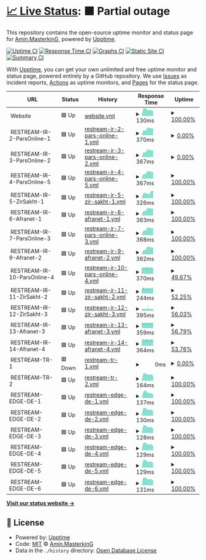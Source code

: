 # [📈 Live Status](https://stats.masterstream.ir): <!--live status--> **🟧 Partial outage**

This repository contains the open-source uptime monitor and status page for [Amin.MasterkinG](https://masterking32.com), powered by [Upptime](https://github.com/upptime/upptime).

[![Uptime CI](https://github.com/masterking32/masterstream_uptime/workflows/Uptime%20CI/badge.svg)](https://github.com/masterking32/masterstream_uptime/actions?query=workflow%3A%22Uptime+CI%22)
[![Response Time CI](https://github.com/masterking32/masterstream_uptime/workflows/Response%20Time%20CI/badge.svg)](https://github.com/masterking32/masterstream_uptime/actions?query=workflow%3A%22Response+Time+CI%22)
[![Graphs CI](https://github.com/masterking32/masterstream_uptime/workflows/Graphs%20CI/badge.svg)](https://github.com/masterking32/masterstream_uptime/actions?query=workflow%3A%22Graphs+CI%22)
[![Static Site CI](https://github.com/masterking32/masterstream_uptime/workflows/Static%20Site%20CI/badge.svg)](https://github.com/masterking32/masterstream_uptime/actions?query=workflow%3A%22Static+Site+CI%22)
[![Summary CI](https://github.com/masterking32/masterstream_uptime/workflows/Summary%20CI/badge.svg)](https://github.com/masterking32/masterstream_uptime/actions?query=workflow%3A%22Summary+CI%22)

With [Upptime](https://upptime.js.org), you can get your own unlimited and free uptime monitor and status page, powered entirely by a GitHub repository. We use [Issues](https://github.com/masterking32/masterstream_uptime/issues) as incident reports, [Actions](https://github.com/masterking32/masterstream_uptime/actions) as uptime monitors, and [Pages](https://stats.masterstream.ir) for the status page.

<!--start: status pages-->
<!-- This summary is generated by Upptime (https://github.com/upptime/upptime) -->
<!-- Do not edit this manually, your changes will be overwritten -->
<!-- prettier-ignore -->
| URL | Status | History | Response Time | Uptime |
| --- | ------ | ------- | ------------- | ------ |
| <img alt="" src="https://favicons.githubusercontent.com/null" height="13"> Website | 🟩 Up | [website.yml](https://github.com/masterking32/masterstream_uptime/commits/HEAD/history/website.yml) | <details><summary><img alt="Response time graph" src="./graphs/website/response-time-week.png" height="20"> 130ms</summary><br><a href="https://stats.masterstream.ir/history/website"><img alt="Response time 138" src="https://img.shields.io/endpoint?url=https%3A%2F%2Fraw.githubusercontent.com%2Fmasterking32%2Fmasterstream_uptime%2FHEAD%2Fapi%2Fwebsite%2Fresponse-time.json"></a><br><a href="https://stats.masterstream.ir/history/website"><img alt="24-hour response time 96" src="https://img.shields.io/endpoint?url=https%3A%2F%2Fraw.githubusercontent.com%2Fmasterking32%2Fmasterstream_uptime%2FHEAD%2Fapi%2Fwebsite%2Fresponse-time-day.json"></a><br><a href="https://stats.masterstream.ir/history/website"><img alt="7-day response time 130" src="https://img.shields.io/endpoint?url=https%3A%2F%2Fraw.githubusercontent.com%2Fmasterking32%2Fmasterstream_uptime%2FHEAD%2Fapi%2Fwebsite%2Fresponse-time-week.json"></a><br><a href="https://stats.masterstream.ir/history/website"><img alt="30-day response time 124" src="https://img.shields.io/endpoint?url=https%3A%2F%2Fraw.githubusercontent.com%2Fmasterking32%2Fmasterstream_uptime%2FHEAD%2Fapi%2Fwebsite%2Fresponse-time-month.json"></a><br><a href="https://stats.masterstream.ir/history/website"><img alt="1-year response time 138" src="https://img.shields.io/endpoint?url=https%3A%2F%2Fraw.githubusercontent.com%2Fmasterking32%2Fmasterstream_uptime%2FHEAD%2Fapi%2Fwebsite%2Fresponse-time-year.json"></a></details> | <details><summary><a href="https://stats.masterstream.ir/history/website">100.00%</a></summary><a href="https://stats.masterstream.ir/history/website"><img alt="All-time uptime 100.00%" src="https://img.shields.io/endpoint?url=https%3A%2F%2Fraw.githubusercontent.com%2Fmasterking32%2Fmasterstream_uptime%2FHEAD%2Fapi%2Fwebsite%2Fuptime.json"></a><br><a href="https://stats.masterstream.ir/history/website"><img alt="24-hour uptime 100.00%" src="https://img.shields.io/endpoint?url=https%3A%2F%2Fraw.githubusercontent.com%2Fmasterking32%2Fmasterstream_uptime%2FHEAD%2Fapi%2Fwebsite%2Fuptime-day.json"></a><br><a href="https://stats.masterstream.ir/history/website"><img alt="7-day uptime 100.00%" src="https://img.shields.io/endpoint?url=https%3A%2F%2Fraw.githubusercontent.com%2Fmasterking32%2Fmasterstream_uptime%2FHEAD%2Fapi%2Fwebsite%2Fuptime-week.json"></a><br><a href="https://stats.masterstream.ir/history/website"><img alt="30-day uptime 100.00%" src="https://img.shields.io/endpoint?url=https%3A%2F%2Fraw.githubusercontent.com%2Fmasterking32%2Fmasterstream_uptime%2FHEAD%2Fapi%2Fwebsite%2Fuptime-month.json"></a><br><a href="https://stats.masterstream.ir/history/website"><img alt="1-year uptime 100.00%" src="https://img.shields.io/endpoint?url=https%3A%2F%2Fraw.githubusercontent.com%2Fmasterking32%2Fmasterstream_uptime%2FHEAD%2Fapi%2Fwebsite%2Fuptime-year.json"></a></details>
| <img alt="" src="https://favicons.githubusercontent.com/null" height="13"> RESTREAM-IR-2-ParsOnline-1 | 🟩 Up | [restream-ir-2-pars-online-1.yml](https://github.com/masterking32/masterstream_uptime/commits/HEAD/history/restream-ir-2-pars-online-1.yml) | <details><summary><img alt="Response time graph" src="./graphs/restream-ir-2-pars-online-1/response-time-week.png" height="20"> 370ms</summary><br><a href="https://stats.masterstream.ir/history/restream-ir-2-pars-online-1"><img alt="Response time 303" src="https://img.shields.io/endpoint?url=https%3A%2F%2Fraw.githubusercontent.com%2Fmasterking32%2Fmasterstream_uptime%2FHEAD%2Fapi%2Frestream-ir-2-pars-online-1%2Fresponse-time.json"></a><br><a href="https://stats.masterstream.ir/history/restream-ir-2-pars-online-1"><img alt="24-hour response time 405" src="https://img.shields.io/endpoint?url=https%3A%2F%2Fraw.githubusercontent.com%2Fmasterking32%2Fmasterstream_uptime%2FHEAD%2Fapi%2Frestream-ir-2-pars-online-1%2Fresponse-time-day.json"></a><br><a href="https://stats.masterstream.ir/history/restream-ir-2-pars-online-1"><img alt="7-day response time 370" src="https://img.shields.io/endpoint?url=https%3A%2F%2Fraw.githubusercontent.com%2Fmasterking32%2Fmasterstream_uptime%2FHEAD%2Fapi%2Frestream-ir-2-pars-online-1%2Fresponse-time-week.json"></a><br><a href="https://stats.masterstream.ir/history/restream-ir-2-pars-online-1"><img alt="30-day response time 349" src="https://img.shields.io/endpoint?url=https%3A%2F%2Fraw.githubusercontent.com%2Fmasterking32%2Fmasterstream_uptime%2FHEAD%2Fapi%2Frestream-ir-2-pars-online-1%2Fresponse-time-month.json"></a><br><a href="https://stats.masterstream.ir/history/restream-ir-2-pars-online-1"><img alt="1-year response time 303" src="https://img.shields.io/endpoint?url=https%3A%2F%2Fraw.githubusercontent.com%2Fmasterking32%2Fmasterstream_uptime%2FHEAD%2Fapi%2Frestream-ir-2-pars-online-1%2Fresponse-time-year.json"></a></details> | <details><summary><a href="https://stats.masterstream.ir/history/restream-ir-2-pars-online-1">0.00%</a></summary><a href="https://stats.masterstream.ir/history/restream-ir-2-pars-online-1"><img alt="All-time uptime 97.58%" src="https://img.shields.io/endpoint?url=https%3A%2F%2Fraw.githubusercontent.com%2Fmasterking32%2Fmasterstream_uptime%2FHEAD%2Fapi%2Frestream-ir-2-pars-online-1%2Fuptime.json"></a><br><a href="https://stats.masterstream.ir/history/restream-ir-2-pars-online-1"><img alt="24-hour uptime 0.00%" src="https://img.shields.io/endpoint?url=https%3A%2F%2Fraw.githubusercontent.com%2Fmasterking32%2Fmasterstream_uptime%2FHEAD%2Fapi%2Frestream-ir-2-pars-online-1%2Fuptime-day.json"></a><br><a href="https://stats.masterstream.ir/history/restream-ir-2-pars-online-1"><img alt="7-day uptime 0.00%" src="https://img.shields.io/endpoint?url=https%3A%2F%2Fraw.githubusercontent.com%2Fmasterking32%2Fmasterstream_uptime%2FHEAD%2Fapi%2Frestream-ir-2-pars-online-1%2Fuptime-week.json"></a><br><a href="https://stats.masterstream.ir/history/restream-ir-2-pars-online-1"><img alt="30-day uptime 71.35%" src="https://img.shields.io/endpoint?url=https%3A%2F%2Fraw.githubusercontent.com%2Fmasterking32%2Fmasterstream_uptime%2FHEAD%2Fapi%2Frestream-ir-2-pars-online-1%2Fuptime-month.json"></a><br><a href="https://stats.masterstream.ir/history/restream-ir-2-pars-online-1"><img alt="1-year uptime 97.58%" src="https://img.shields.io/endpoint?url=https%3A%2F%2Fraw.githubusercontent.com%2Fmasterking32%2Fmasterstream_uptime%2FHEAD%2Fapi%2Frestream-ir-2-pars-online-1%2Fuptime-year.json"></a></details>
| <img alt="" src="https://favicons.githubusercontent.com/null" height="13"> RESTREAM-IR-3-ParsOnline-2 | 🟩 Up | [restream-ir-3-pars-online-2.yml](https://github.com/masterking32/masterstream_uptime/commits/HEAD/history/restream-ir-3-pars-online-2.yml) | <details><summary><img alt="Response time graph" src="./graphs/restream-ir-3-pars-online-2/response-time-week.png" height="20"> 367ms</summary><br><a href="https://stats.masterstream.ir/history/restream-ir-3-pars-online-2"><img alt="Response time 257" src="https://img.shields.io/endpoint?url=https%3A%2F%2Fraw.githubusercontent.com%2Fmasterking32%2Fmasterstream_uptime%2FHEAD%2Fapi%2Frestream-ir-3-pars-online-2%2Fresponse-time.json"></a><br><a href="https://stats.masterstream.ir/history/restream-ir-3-pars-online-2"><img alt="24-hour response time 401" src="https://img.shields.io/endpoint?url=https%3A%2F%2Fraw.githubusercontent.com%2Fmasterking32%2Fmasterstream_uptime%2FHEAD%2Fapi%2Frestream-ir-3-pars-online-2%2Fresponse-time-day.json"></a><br><a href="https://stats.masterstream.ir/history/restream-ir-3-pars-online-2"><img alt="7-day response time 367" src="https://img.shields.io/endpoint?url=https%3A%2F%2Fraw.githubusercontent.com%2Fmasterking32%2Fmasterstream_uptime%2FHEAD%2Fapi%2Frestream-ir-3-pars-online-2%2Fresponse-time-week.json"></a><br><a href="https://stats.masterstream.ir/history/restream-ir-3-pars-online-2"><img alt="30-day response time 341" src="https://img.shields.io/endpoint?url=https%3A%2F%2Fraw.githubusercontent.com%2Fmasterking32%2Fmasterstream_uptime%2FHEAD%2Fapi%2Frestream-ir-3-pars-online-2%2Fresponse-time-month.json"></a><br><a href="https://stats.masterstream.ir/history/restream-ir-3-pars-online-2"><img alt="1-year response time 257" src="https://img.shields.io/endpoint?url=https%3A%2F%2Fraw.githubusercontent.com%2Fmasterking32%2Fmasterstream_uptime%2FHEAD%2Fapi%2Frestream-ir-3-pars-online-2%2Fresponse-time-year.json"></a></details> | <details><summary><a href="https://stats.masterstream.ir/history/restream-ir-3-pars-online-2">0.00%</a></summary><a href="https://stats.masterstream.ir/history/restream-ir-3-pars-online-2"><img alt="All-time uptime 97.56%" src="https://img.shields.io/endpoint?url=https%3A%2F%2Fraw.githubusercontent.com%2Fmasterking32%2Fmasterstream_uptime%2FHEAD%2Fapi%2Frestream-ir-3-pars-online-2%2Fuptime.json"></a><br><a href="https://stats.masterstream.ir/history/restream-ir-3-pars-online-2"><img alt="24-hour uptime 0.00%" src="https://img.shields.io/endpoint?url=https%3A%2F%2Fraw.githubusercontent.com%2Fmasterking32%2Fmasterstream_uptime%2FHEAD%2Fapi%2Frestream-ir-3-pars-online-2%2Fuptime-day.json"></a><br><a href="https://stats.masterstream.ir/history/restream-ir-3-pars-online-2"><img alt="7-day uptime 0.00%" src="https://img.shields.io/endpoint?url=https%3A%2F%2Fraw.githubusercontent.com%2Fmasterking32%2Fmasterstream_uptime%2FHEAD%2Fapi%2Frestream-ir-3-pars-online-2%2Fuptime-week.json"></a><br><a href="https://stats.masterstream.ir/history/restream-ir-3-pars-online-2"><img alt="30-day uptime 71.35%" src="https://img.shields.io/endpoint?url=https%3A%2F%2Fraw.githubusercontent.com%2Fmasterking32%2Fmasterstream_uptime%2FHEAD%2Fapi%2Frestream-ir-3-pars-online-2%2Fuptime-month.json"></a><br><a href="https://stats.masterstream.ir/history/restream-ir-3-pars-online-2"><img alt="1-year uptime 97.56%" src="https://img.shields.io/endpoint?url=https%3A%2F%2Fraw.githubusercontent.com%2Fmasterking32%2Fmasterstream_uptime%2FHEAD%2Fapi%2Frestream-ir-3-pars-online-2%2Fuptime-year.json"></a></details>
| <img alt="" src="https://favicons.githubusercontent.com/null" height="13"> RESTREAM-IR-4-ParsOnline-5 | 🟩 Up | [restream-ir-4-pars-online-5.yml](https://github.com/masterking32/masterstream_uptime/commits/HEAD/history/restream-ir-4-pars-online-5.yml) | <details><summary><img alt="Response time graph" src="./graphs/restream-ir-4-pars-online-5/response-time-week.png" height="20"> 367ms</summary><br><a href="https://stats.masterstream.ir/history/restream-ir-4-pars-online-5"><img alt="Response time 349" src="https://img.shields.io/endpoint?url=https%3A%2F%2Fraw.githubusercontent.com%2Fmasterking32%2Fmasterstream_uptime%2FHEAD%2Fapi%2Frestream-ir-4-pars-online-5%2Fresponse-time.json"></a><br><a href="https://stats.masterstream.ir/history/restream-ir-4-pars-online-5"><img alt="24-hour response time 400" src="https://img.shields.io/endpoint?url=https%3A%2F%2Fraw.githubusercontent.com%2Fmasterking32%2Fmasterstream_uptime%2FHEAD%2Fapi%2Frestream-ir-4-pars-online-5%2Fresponse-time-day.json"></a><br><a href="https://stats.masterstream.ir/history/restream-ir-4-pars-online-5"><img alt="7-day response time 367" src="https://img.shields.io/endpoint?url=https%3A%2F%2Fraw.githubusercontent.com%2Fmasterking32%2Fmasterstream_uptime%2FHEAD%2Fapi%2Frestream-ir-4-pars-online-5%2Fresponse-time-week.json"></a><br><a href="https://stats.masterstream.ir/history/restream-ir-4-pars-online-5"><img alt="30-day response time 386" src="https://img.shields.io/endpoint?url=https%3A%2F%2Fraw.githubusercontent.com%2Fmasterking32%2Fmasterstream_uptime%2FHEAD%2Fapi%2Frestream-ir-4-pars-online-5%2Fresponse-time-month.json"></a><br><a href="https://stats.masterstream.ir/history/restream-ir-4-pars-online-5"><img alt="1-year response time 349" src="https://img.shields.io/endpoint?url=https%3A%2F%2Fraw.githubusercontent.com%2Fmasterking32%2Fmasterstream_uptime%2FHEAD%2Fapi%2Frestream-ir-4-pars-online-5%2Fresponse-time-year.json"></a></details> | <details><summary><a href="https://stats.masterstream.ir/history/restream-ir-4-pars-online-5">100.00%</a></summary><a href="https://stats.masterstream.ir/history/restream-ir-4-pars-online-5"><img alt="All-time uptime 99.99%" src="https://img.shields.io/endpoint?url=https%3A%2F%2Fraw.githubusercontent.com%2Fmasterking32%2Fmasterstream_uptime%2FHEAD%2Fapi%2Frestream-ir-4-pars-online-5%2Fuptime.json"></a><br><a href="https://stats.masterstream.ir/history/restream-ir-4-pars-online-5"><img alt="24-hour uptime 100.00%" src="https://img.shields.io/endpoint?url=https%3A%2F%2Fraw.githubusercontent.com%2Fmasterking32%2Fmasterstream_uptime%2FHEAD%2Fapi%2Frestream-ir-4-pars-online-5%2Fuptime-day.json"></a><br><a href="https://stats.masterstream.ir/history/restream-ir-4-pars-online-5"><img alt="7-day uptime 100.00%" src="https://img.shields.io/endpoint?url=https%3A%2F%2Fraw.githubusercontent.com%2Fmasterking32%2Fmasterstream_uptime%2FHEAD%2Fapi%2Frestream-ir-4-pars-online-5%2Fuptime-week.json"></a><br><a href="https://stats.masterstream.ir/history/restream-ir-4-pars-online-5"><img alt="30-day uptime 100.00%" src="https://img.shields.io/endpoint?url=https%3A%2F%2Fraw.githubusercontent.com%2Fmasterking32%2Fmasterstream_uptime%2FHEAD%2Fapi%2Frestream-ir-4-pars-online-5%2Fuptime-month.json"></a><br><a href="https://stats.masterstream.ir/history/restream-ir-4-pars-online-5"><img alt="1-year uptime 99.99%" src="https://img.shields.io/endpoint?url=https%3A%2F%2Fraw.githubusercontent.com%2Fmasterking32%2Fmasterstream_uptime%2FHEAD%2Fapi%2Frestream-ir-4-pars-online-5%2Fuptime-year.json"></a></details>
| <img alt="" src="https://favicons.githubusercontent.com/null" height="13"> RESTREAM-IR-5-ZirSakht-1 | 🟩 Up | [restream-ir-5-zir-sakht-1.yml](https://github.com/masterking32/masterstream_uptime/commits/HEAD/history/restream-ir-5-zir-sakht-1.yml) | <details><summary><img alt="Response time graph" src="./graphs/restream-ir-5-zir-sakht-1/response-time-week.png" height="20"> 326ms</summary><br><a href="https://stats.masterstream.ir/history/restream-ir-5-zir-sakht-1"><img alt="Response time 351" src="https://img.shields.io/endpoint?url=https%3A%2F%2Fraw.githubusercontent.com%2Fmasterking32%2Fmasterstream_uptime%2FHEAD%2Fapi%2Frestream-ir-5-zir-sakht-1%2Fresponse-time.json"></a><br><a href="https://stats.masterstream.ir/history/restream-ir-5-zir-sakht-1"><img alt="24-hour response time 431" src="https://img.shields.io/endpoint?url=https%3A%2F%2Fraw.githubusercontent.com%2Fmasterking32%2Fmasterstream_uptime%2FHEAD%2Fapi%2Frestream-ir-5-zir-sakht-1%2Fresponse-time-day.json"></a><br><a href="https://stats.masterstream.ir/history/restream-ir-5-zir-sakht-1"><img alt="7-day response time 326" src="https://img.shields.io/endpoint?url=https%3A%2F%2Fraw.githubusercontent.com%2Fmasterking32%2Fmasterstream_uptime%2FHEAD%2Fapi%2Frestream-ir-5-zir-sakht-1%2Fresponse-time-week.json"></a><br><a href="https://stats.masterstream.ir/history/restream-ir-5-zir-sakht-1"><img alt="30-day response time 343" src="https://img.shields.io/endpoint?url=https%3A%2F%2Fraw.githubusercontent.com%2Fmasterking32%2Fmasterstream_uptime%2FHEAD%2Fapi%2Frestream-ir-5-zir-sakht-1%2Fresponse-time-month.json"></a><br><a href="https://stats.masterstream.ir/history/restream-ir-5-zir-sakht-1"><img alt="1-year response time 351" src="https://img.shields.io/endpoint?url=https%3A%2F%2Fraw.githubusercontent.com%2Fmasterking32%2Fmasterstream_uptime%2FHEAD%2Fapi%2Frestream-ir-5-zir-sakht-1%2Fresponse-time-year.json"></a></details> | <details><summary><a href="https://stats.masterstream.ir/history/restream-ir-5-zir-sakht-1">100.00%</a></summary><a href="https://stats.masterstream.ir/history/restream-ir-5-zir-sakht-1"><img alt="All-time uptime 99.94%" src="https://img.shields.io/endpoint?url=https%3A%2F%2Fraw.githubusercontent.com%2Fmasterking32%2Fmasterstream_uptime%2FHEAD%2Fapi%2Frestream-ir-5-zir-sakht-1%2Fuptime.json"></a><br><a href="https://stats.masterstream.ir/history/restream-ir-5-zir-sakht-1"><img alt="24-hour uptime 100.00%" src="https://img.shields.io/endpoint?url=https%3A%2F%2Fraw.githubusercontent.com%2Fmasterking32%2Fmasterstream_uptime%2FHEAD%2Fapi%2Frestream-ir-5-zir-sakht-1%2Fuptime-day.json"></a><br><a href="https://stats.masterstream.ir/history/restream-ir-5-zir-sakht-1"><img alt="7-day uptime 100.00%" src="https://img.shields.io/endpoint?url=https%3A%2F%2Fraw.githubusercontent.com%2Fmasterking32%2Fmasterstream_uptime%2FHEAD%2Fapi%2Frestream-ir-5-zir-sakht-1%2Fuptime-week.json"></a><br><a href="https://stats.masterstream.ir/history/restream-ir-5-zir-sakht-1"><img alt="30-day uptime 99.78%" src="https://img.shields.io/endpoint?url=https%3A%2F%2Fraw.githubusercontent.com%2Fmasterking32%2Fmasterstream_uptime%2FHEAD%2Fapi%2Frestream-ir-5-zir-sakht-1%2Fuptime-month.json"></a><br><a href="https://stats.masterstream.ir/history/restream-ir-5-zir-sakht-1"><img alt="1-year uptime 99.94%" src="https://img.shields.io/endpoint?url=https%3A%2F%2Fraw.githubusercontent.com%2Fmasterking32%2Fmasterstream_uptime%2FHEAD%2Fapi%2Frestream-ir-5-zir-sakht-1%2Fuptime-year.json"></a></details>
| <img alt="" src="https://favicons.githubusercontent.com/null" height="13"> RESTREAM-IR-6-Afranet-1 | 🟩 Up | [restream-ir-6-afranet-1.yml](https://github.com/masterking32/masterstream_uptime/commits/HEAD/history/restream-ir-6-afranet-1.yml) | <details><summary><img alt="Response time graph" src="./graphs/restream-ir-6-afranet-1/response-time-week.png" height="20"> 363ms</summary><br><a href="https://stats.masterstream.ir/history/restream-ir-6-afranet-1"><img alt="Response time 296" src="https://img.shields.io/endpoint?url=https%3A%2F%2Fraw.githubusercontent.com%2Fmasterking32%2Fmasterstream_uptime%2FHEAD%2Fapi%2Frestream-ir-6-afranet-1%2Fresponse-time.json"></a><br><a href="https://stats.masterstream.ir/history/restream-ir-6-afranet-1"><img alt="24-hour response time 401" src="https://img.shields.io/endpoint?url=https%3A%2F%2Fraw.githubusercontent.com%2Fmasterking32%2Fmasterstream_uptime%2FHEAD%2Fapi%2Frestream-ir-6-afranet-1%2Fresponse-time-day.json"></a><br><a href="https://stats.masterstream.ir/history/restream-ir-6-afranet-1"><img alt="7-day response time 363" src="https://img.shields.io/endpoint?url=https%3A%2F%2Fraw.githubusercontent.com%2Fmasterking32%2Fmasterstream_uptime%2FHEAD%2Fapi%2Frestream-ir-6-afranet-1%2Fresponse-time-week.json"></a><br><a href="https://stats.masterstream.ir/history/restream-ir-6-afranet-1"><img alt="30-day response time 372" src="https://img.shields.io/endpoint?url=https%3A%2F%2Fraw.githubusercontent.com%2Fmasterking32%2Fmasterstream_uptime%2FHEAD%2Fapi%2Frestream-ir-6-afranet-1%2Fresponse-time-month.json"></a><br><a href="https://stats.masterstream.ir/history/restream-ir-6-afranet-1"><img alt="1-year response time 296" src="https://img.shields.io/endpoint?url=https%3A%2F%2Fraw.githubusercontent.com%2Fmasterking32%2Fmasterstream_uptime%2FHEAD%2Fapi%2Frestream-ir-6-afranet-1%2Fresponse-time-year.json"></a></details> | <details><summary><a href="https://stats.masterstream.ir/history/restream-ir-6-afranet-1">100.00%</a></summary><a href="https://stats.masterstream.ir/history/restream-ir-6-afranet-1"><img alt="All-time uptime 100.00%" src="https://img.shields.io/endpoint?url=https%3A%2F%2Fraw.githubusercontent.com%2Fmasterking32%2Fmasterstream_uptime%2FHEAD%2Fapi%2Frestream-ir-6-afranet-1%2Fuptime.json"></a><br><a href="https://stats.masterstream.ir/history/restream-ir-6-afranet-1"><img alt="24-hour uptime 100.00%" src="https://img.shields.io/endpoint?url=https%3A%2F%2Fraw.githubusercontent.com%2Fmasterking32%2Fmasterstream_uptime%2FHEAD%2Fapi%2Frestream-ir-6-afranet-1%2Fuptime-day.json"></a><br><a href="https://stats.masterstream.ir/history/restream-ir-6-afranet-1"><img alt="7-day uptime 100.00%" src="https://img.shields.io/endpoint?url=https%3A%2F%2Fraw.githubusercontent.com%2Fmasterking32%2Fmasterstream_uptime%2FHEAD%2Fapi%2Frestream-ir-6-afranet-1%2Fuptime-week.json"></a><br><a href="https://stats.masterstream.ir/history/restream-ir-6-afranet-1"><img alt="30-day uptime 100.00%" src="https://img.shields.io/endpoint?url=https%3A%2F%2Fraw.githubusercontent.com%2Fmasterking32%2Fmasterstream_uptime%2FHEAD%2Fapi%2Frestream-ir-6-afranet-1%2Fuptime-month.json"></a><br><a href="https://stats.masterstream.ir/history/restream-ir-6-afranet-1"><img alt="1-year uptime 100.00%" src="https://img.shields.io/endpoint?url=https%3A%2F%2Fraw.githubusercontent.com%2Fmasterking32%2Fmasterstream_uptime%2FHEAD%2Fapi%2Frestream-ir-6-afranet-1%2Fuptime-year.json"></a></details>
| <img alt="" src="https://favicons.githubusercontent.com/null" height="13"> RESTREAM-IR-7-ParsOnline-3 | 🟩 Up | [restream-ir-7-pars-online-3.yml](https://github.com/masterking32/masterstream_uptime/commits/HEAD/history/restream-ir-7-pars-online-3.yml) | <details><summary><img alt="Response time graph" src="./graphs/restream-ir-7-pars-online-3/response-time-week.png" height="20"> 368ms</summary><br><a href="https://stats.masterstream.ir/history/restream-ir-7-pars-online-3"><img alt="Response time 304" src="https://img.shields.io/endpoint?url=https%3A%2F%2Fraw.githubusercontent.com%2Fmasterking32%2Fmasterstream_uptime%2FHEAD%2Fapi%2Frestream-ir-7-pars-online-3%2Fresponse-time.json"></a><br><a href="https://stats.masterstream.ir/history/restream-ir-7-pars-online-3"><img alt="24-hour response time 401" src="https://img.shields.io/endpoint?url=https%3A%2F%2Fraw.githubusercontent.com%2Fmasterking32%2Fmasterstream_uptime%2FHEAD%2Fapi%2Frestream-ir-7-pars-online-3%2Fresponse-time-day.json"></a><br><a href="https://stats.masterstream.ir/history/restream-ir-7-pars-online-3"><img alt="7-day response time 368" src="https://img.shields.io/endpoint?url=https%3A%2F%2Fraw.githubusercontent.com%2Fmasterking32%2Fmasterstream_uptime%2FHEAD%2Fapi%2Frestream-ir-7-pars-online-3%2Fresponse-time-week.json"></a><br><a href="https://stats.masterstream.ir/history/restream-ir-7-pars-online-3"><img alt="30-day response time 387" src="https://img.shields.io/endpoint?url=https%3A%2F%2Fraw.githubusercontent.com%2Fmasterking32%2Fmasterstream_uptime%2FHEAD%2Fapi%2Frestream-ir-7-pars-online-3%2Fresponse-time-month.json"></a><br><a href="https://stats.masterstream.ir/history/restream-ir-7-pars-online-3"><img alt="1-year response time 304" src="https://img.shields.io/endpoint?url=https%3A%2F%2Fraw.githubusercontent.com%2Fmasterking32%2Fmasterstream_uptime%2FHEAD%2Fapi%2Frestream-ir-7-pars-online-3%2Fresponse-time-year.json"></a></details> | <details><summary><a href="https://stats.masterstream.ir/history/restream-ir-7-pars-online-3">100.00%</a></summary><a href="https://stats.masterstream.ir/history/restream-ir-7-pars-online-3"><img alt="All-time uptime 100.00%" src="https://img.shields.io/endpoint?url=https%3A%2F%2Fraw.githubusercontent.com%2Fmasterking32%2Fmasterstream_uptime%2FHEAD%2Fapi%2Frestream-ir-7-pars-online-3%2Fuptime.json"></a><br><a href="https://stats.masterstream.ir/history/restream-ir-7-pars-online-3"><img alt="24-hour uptime 100.00%" src="https://img.shields.io/endpoint?url=https%3A%2F%2Fraw.githubusercontent.com%2Fmasterking32%2Fmasterstream_uptime%2FHEAD%2Fapi%2Frestream-ir-7-pars-online-3%2Fuptime-day.json"></a><br><a href="https://stats.masterstream.ir/history/restream-ir-7-pars-online-3"><img alt="7-day uptime 100.00%" src="https://img.shields.io/endpoint?url=https%3A%2F%2Fraw.githubusercontent.com%2Fmasterking32%2Fmasterstream_uptime%2FHEAD%2Fapi%2Frestream-ir-7-pars-online-3%2Fuptime-week.json"></a><br><a href="https://stats.masterstream.ir/history/restream-ir-7-pars-online-3"><img alt="30-day uptime 100.00%" src="https://img.shields.io/endpoint?url=https%3A%2F%2Fraw.githubusercontent.com%2Fmasterking32%2Fmasterstream_uptime%2FHEAD%2Fapi%2Frestream-ir-7-pars-online-3%2Fuptime-month.json"></a><br><a href="https://stats.masterstream.ir/history/restream-ir-7-pars-online-3"><img alt="1-year uptime 100.00%" src="https://img.shields.io/endpoint?url=https%3A%2F%2Fraw.githubusercontent.com%2Fmasterking32%2Fmasterstream_uptime%2FHEAD%2Fapi%2Frestream-ir-7-pars-online-3%2Fuptime-year.json"></a></details>
| <img alt="" src="https://favicons.githubusercontent.com/null" height="13"> RESTREAM-IR-9-Afranet-2 | 🟩 Up | [restream-ir-9-afranet-2.yml](https://github.com/masterking32/masterstream_uptime/commits/HEAD/history/restream-ir-9-afranet-2.yml) | <details><summary><img alt="Response time graph" src="./graphs/restream-ir-9-afranet-2/response-time-week.png" height="20"> 362ms</summary><br><a href="https://stats.masterstream.ir/history/restream-ir-9-afranet-2"><img alt="Response time 301" src="https://img.shields.io/endpoint?url=https%3A%2F%2Fraw.githubusercontent.com%2Fmasterking32%2Fmasterstream_uptime%2FHEAD%2Fapi%2Frestream-ir-9-afranet-2%2Fresponse-time.json"></a><br><a href="https://stats.masterstream.ir/history/restream-ir-9-afranet-2"><img alt="24-hour response time 403" src="https://img.shields.io/endpoint?url=https%3A%2F%2Fraw.githubusercontent.com%2Fmasterking32%2Fmasterstream_uptime%2FHEAD%2Fapi%2Frestream-ir-9-afranet-2%2Fresponse-time-day.json"></a><br><a href="https://stats.masterstream.ir/history/restream-ir-9-afranet-2"><img alt="7-day response time 362" src="https://img.shields.io/endpoint?url=https%3A%2F%2Fraw.githubusercontent.com%2Fmasterking32%2Fmasterstream_uptime%2FHEAD%2Fapi%2Frestream-ir-9-afranet-2%2Fresponse-time-week.json"></a><br><a href="https://stats.masterstream.ir/history/restream-ir-9-afranet-2"><img alt="30-day response time 372" src="https://img.shields.io/endpoint?url=https%3A%2F%2Fraw.githubusercontent.com%2Fmasterking32%2Fmasterstream_uptime%2FHEAD%2Fapi%2Frestream-ir-9-afranet-2%2Fresponse-time-month.json"></a><br><a href="https://stats.masterstream.ir/history/restream-ir-9-afranet-2"><img alt="1-year response time 301" src="https://img.shields.io/endpoint?url=https%3A%2F%2Fraw.githubusercontent.com%2Fmasterking32%2Fmasterstream_uptime%2FHEAD%2Fapi%2Frestream-ir-9-afranet-2%2Fresponse-time-year.json"></a></details> | <details><summary><a href="https://stats.masterstream.ir/history/restream-ir-9-afranet-2">100.00%</a></summary><a href="https://stats.masterstream.ir/history/restream-ir-9-afranet-2"><img alt="All-time uptime 100.00%" src="https://img.shields.io/endpoint?url=https%3A%2F%2Fraw.githubusercontent.com%2Fmasterking32%2Fmasterstream_uptime%2FHEAD%2Fapi%2Frestream-ir-9-afranet-2%2Fuptime.json"></a><br><a href="https://stats.masterstream.ir/history/restream-ir-9-afranet-2"><img alt="24-hour uptime 100.00%" src="https://img.shields.io/endpoint?url=https%3A%2F%2Fraw.githubusercontent.com%2Fmasterking32%2Fmasterstream_uptime%2FHEAD%2Fapi%2Frestream-ir-9-afranet-2%2Fuptime-day.json"></a><br><a href="https://stats.masterstream.ir/history/restream-ir-9-afranet-2"><img alt="7-day uptime 100.00%" src="https://img.shields.io/endpoint?url=https%3A%2F%2Fraw.githubusercontent.com%2Fmasterking32%2Fmasterstream_uptime%2FHEAD%2Fapi%2Frestream-ir-9-afranet-2%2Fuptime-week.json"></a><br><a href="https://stats.masterstream.ir/history/restream-ir-9-afranet-2"><img alt="30-day uptime 100.00%" src="https://img.shields.io/endpoint?url=https%3A%2F%2Fraw.githubusercontent.com%2Fmasterking32%2Fmasterstream_uptime%2FHEAD%2Fapi%2Frestream-ir-9-afranet-2%2Fuptime-month.json"></a><br><a href="https://stats.masterstream.ir/history/restream-ir-9-afranet-2"><img alt="1-year uptime 100.00%" src="https://img.shields.io/endpoint?url=https%3A%2F%2Fraw.githubusercontent.com%2Fmasterking32%2Fmasterstream_uptime%2FHEAD%2Fapi%2Frestream-ir-9-afranet-2%2Fuptime-year.json"></a></details>
| <img alt="" src="https://favicons.githubusercontent.com/null" height="13"> RESTREAM-IR-10-ParsOnline-4 | 🟩 Up | [restream-ir-10-pars-online-4.yml](https://github.com/masterking32/masterstream_uptime/commits/HEAD/history/restream-ir-10-pars-online-4.yml) | <details><summary><img alt="Response time graph" src="./graphs/restream-ir-10-pars-online-4/response-time-week.png" height="20"> 370ms</summary><br><a href="https://stats.masterstream.ir/history/restream-ir-10-pars-online-4"><img alt="Response time 361" src="https://img.shields.io/endpoint?url=https%3A%2F%2Fraw.githubusercontent.com%2Fmasterking32%2Fmasterstream_uptime%2FHEAD%2Fapi%2Frestream-ir-10-pars-online-4%2Fresponse-time.json"></a><br><a href="https://stats.masterstream.ir/history/restream-ir-10-pars-online-4"><img alt="24-hour response time 373" src="https://img.shields.io/endpoint?url=https%3A%2F%2Fraw.githubusercontent.com%2Fmasterking32%2Fmasterstream_uptime%2FHEAD%2Fapi%2Frestream-ir-10-pars-online-4%2Fresponse-time-day.json"></a><br><a href="https://stats.masterstream.ir/history/restream-ir-10-pars-online-4"><img alt="7-day response time 370" src="https://img.shields.io/endpoint?url=https%3A%2F%2Fraw.githubusercontent.com%2Fmasterking32%2Fmasterstream_uptime%2FHEAD%2Fapi%2Frestream-ir-10-pars-online-4%2Fresponse-time-week.json"></a><br><a href="https://stats.masterstream.ir/history/restream-ir-10-pars-online-4"><img alt="30-day response time 366" src="https://img.shields.io/endpoint?url=https%3A%2F%2Fraw.githubusercontent.com%2Fmasterking32%2Fmasterstream_uptime%2FHEAD%2Fapi%2Frestream-ir-10-pars-online-4%2Fresponse-time-month.json"></a><br><a href="https://stats.masterstream.ir/history/restream-ir-10-pars-online-4"><img alt="1-year response time 361" src="https://img.shields.io/endpoint?url=https%3A%2F%2Fraw.githubusercontent.com%2Fmasterking32%2Fmasterstream_uptime%2FHEAD%2Fapi%2Frestream-ir-10-pars-online-4%2Fresponse-time-year.json"></a></details> | <details><summary><a href="https://stats.masterstream.ir/history/restream-ir-10-pars-online-4">49.67%</a></summary><a href="https://stats.masterstream.ir/history/restream-ir-10-pars-online-4"><img alt="All-time uptime 98.31%" src="https://img.shields.io/endpoint?url=https%3A%2F%2Fraw.githubusercontent.com%2Fmasterking32%2Fmasterstream_uptime%2FHEAD%2Fapi%2Frestream-ir-10-pars-online-4%2Fuptime.json"></a><br><a href="https://stats.masterstream.ir/history/restream-ir-10-pars-online-4"><img alt="24-hour uptime 37.12%" src="https://img.shields.io/endpoint?url=https%3A%2F%2Fraw.githubusercontent.com%2Fmasterking32%2Fmasterstream_uptime%2FHEAD%2Fapi%2Frestream-ir-10-pars-online-4%2Fuptime-day.json"></a><br><a href="https://stats.masterstream.ir/history/restream-ir-10-pars-online-4"><img alt="7-day uptime 49.67%" src="https://img.shields.io/endpoint?url=https%3A%2F%2Fraw.githubusercontent.com%2Fmasterking32%2Fmasterstream_uptime%2FHEAD%2Fapi%2Frestream-ir-10-pars-online-4%2Fuptime-week.json"></a><br><a href="https://stats.masterstream.ir/history/restream-ir-10-pars-online-4"><img alt="30-day uptime 87.64%" src="https://img.shields.io/endpoint?url=https%3A%2F%2Fraw.githubusercontent.com%2Fmasterking32%2Fmasterstream_uptime%2FHEAD%2Fapi%2Frestream-ir-10-pars-online-4%2Fuptime-month.json"></a><br><a href="https://stats.masterstream.ir/history/restream-ir-10-pars-online-4"><img alt="1-year uptime 98.31%" src="https://img.shields.io/endpoint?url=https%3A%2F%2Fraw.githubusercontent.com%2Fmasterking32%2Fmasterstream_uptime%2FHEAD%2Fapi%2Frestream-ir-10-pars-online-4%2Fuptime-year.json"></a></details>
| <img alt="" src="https://favicons.githubusercontent.com/null" height="13"> RESTREAM-IR-11-ZirSakht-2 | 🟩 Up | [restream-ir-11-zir-sakht-2.yml](https://github.com/masterking32/masterstream_uptime/commits/HEAD/history/restream-ir-11-zir-sakht-2.yml) | <details><summary><img alt="Response time graph" src="./graphs/restream-ir-11-zir-sakht-2/response-time-week.png" height="20"> 244ms</summary><br><a href="https://stats.masterstream.ir/history/restream-ir-11-zir-sakht-2"><img alt="Response time 247" src="https://img.shields.io/endpoint?url=https%3A%2F%2Fraw.githubusercontent.com%2Fmasterking32%2Fmasterstream_uptime%2FHEAD%2Fapi%2Frestream-ir-11-zir-sakht-2%2Fresponse-time.json"></a><br><a href="https://stats.masterstream.ir/history/restream-ir-11-zir-sakht-2"><img alt="24-hour response time 240" src="https://img.shields.io/endpoint?url=https%3A%2F%2Fraw.githubusercontent.com%2Fmasterking32%2Fmasterstream_uptime%2FHEAD%2Fapi%2Frestream-ir-11-zir-sakht-2%2Fresponse-time-day.json"></a><br><a href="https://stats.masterstream.ir/history/restream-ir-11-zir-sakht-2"><img alt="7-day response time 244" src="https://img.shields.io/endpoint?url=https%3A%2F%2Fraw.githubusercontent.com%2Fmasterking32%2Fmasterstream_uptime%2FHEAD%2Fapi%2Frestream-ir-11-zir-sakht-2%2Fresponse-time-week.json"></a><br><a href="https://stats.masterstream.ir/history/restream-ir-11-zir-sakht-2"><img alt="30-day response time 246" src="https://img.shields.io/endpoint?url=https%3A%2F%2Fraw.githubusercontent.com%2Fmasterking32%2Fmasterstream_uptime%2FHEAD%2Fapi%2Frestream-ir-11-zir-sakht-2%2Fresponse-time-month.json"></a><br><a href="https://stats.masterstream.ir/history/restream-ir-11-zir-sakht-2"><img alt="1-year response time 247" src="https://img.shields.io/endpoint?url=https%3A%2F%2Fraw.githubusercontent.com%2Fmasterking32%2Fmasterstream_uptime%2FHEAD%2Fapi%2Frestream-ir-11-zir-sakht-2%2Fresponse-time-year.json"></a></details> | <details><summary><a href="https://stats.masterstream.ir/history/restream-ir-11-zir-sakht-2">52.25%</a></summary><a href="https://stats.masterstream.ir/history/restream-ir-11-zir-sakht-2"><img alt="All-time uptime 98.43%" src="https://img.shields.io/endpoint?url=https%3A%2F%2Fraw.githubusercontent.com%2Fmasterking32%2Fmasterstream_uptime%2FHEAD%2Fapi%2Frestream-ir-11-zir-sakht-2%2Fuptime.json"></a><br><a href="https://stats.masterstream.ir/history/restream-ir-11-zir-sakht-2"><img alt="24-hour uptime 41.85%" src="https://img.shields.io/endpoint?url=https%3A%2F%2Fraw.githubusercontent.com%2Fmasterking32%2Fmasterstream_uptime%2FHEAD%2Fapi%2Frestream-ir-11-zir-sakht-2%2Fuptime-day.json"></a><br><a href="https://stats.masterstream.ir/history/restream-ir-11-zir-sakht-2"><img alt="7-day uptime 52.25%" src="https://img.shields.io/endpoint?url=https%3A%2F%2Fraw.githubusercontent.com%2Fmasterking32%2Fmasterstream_uptime%2FHEAD%2Fapi%2Frestream-ir-11-zir-sakht-2%2Fuptime-week.json"></a><br><a href="https://stats.masterstream.ir/history/restream-ir-11-zir-sakht-2"><img alt="30-day uptime 88.46%" src="https://img.shields.io/endpoint?url=https%3A%2F%2Fraw.githubusercontent.com%2Fmasterking32%2Fmasterstream_uptime%2FHEAD%2Fapi%2Frestream-ir-11-zir-sakht-2%2Fuptime-month.json"></a><br><a href="https://stats.masterstream.ir/history/restream-ir-11-zir-sakht-2"><img alt="1-year uptime 98.43%" src="https://img.shields.io/endpoint?url=https%3A%2F%2Fraw.githubusercontent.com%2Fmasterking32%2Fmasterstream_uptime%2FHEAD%2Fapi%2Frestream-ir-11-zir-sakht-2%2Fuptime-year.json"></a></details>
| <img alt="" src="https://favicons.githubusercontent.com/null" height="13"> RESTREAM-IR-12-ZirSakht-3 | 🟩 Up | [restream-ir-12-zir-sakht-3.yml](https://github.com/masterking32/masterstream_uptime/commits/HEAD/history/restream-ir-12-zir-sakht-3.yml) | <details><summary><img alt="Response time graph" src="./graphs/restream-ir-12-zir-sakht-3/response-time-week.png" height="20"> 395ms</summary><br><a href="https://stats.masterstream.ir/history/restream-ir-12-zir-sakht-3"><img alt="Response time 376" src="https://img.shields.io/endpoint?url=https%3A%2F%2Fraw.githubusercontent.com%2Fmasterking32%2Fmasterstream_uptime%2FHEAD%2Fapi%2Frestream-ir-12-zir-sakht-3%2Fresponse-time.json"></a><br><a href="https://stats.masterstream.ir/history/restream-ir-12-zir-sakht-3"><img alt="24-hour response time 381" src="https://img.shields.io/endpoint?url=https%3A%2F%2Fraw.githubusercontent.com%2Fmasterking32%2Fmasterstream_uptime%2FHEAD%2Fapi%2Frestream-ir-12-zir-sakht-3%2Fresponse-time-day.json"></a><br><a href="https://stats.masterstream.ir/history/restream-ir-12-zir-sakht-3"><img alt="7-day response time 395" src="https://img.shields.io/endpoint?url=https%3A%2F%2Fraw.githubusercontent.com%2Fmasterking32%2Fmasterstream_uptime%2FHEAD%2Fapi%2Frestream-ir-12-zir-sakht-3%2Fresponse-time-week.json"></a><br><a href="https://stats.masterstream.ir/history/restream-ir-12-zir-sakht-3"><img alt="30-day response time 383" src="https://img.shields.io/endpoint?url=https%3A%2F%2Fraw.githubusercontent.com%2Fmasterking32%2Fmasterstream_uptime%2FHEAD%2Fapi%2Frestream-ir-12-zir-sakht-3%2Fresponse-time-month.json"></a><br><a href="https://stats.masterstream.ir/history/restream-ir-12-zir-sakht-3"><img alt="1-year response time 376" src="https://img.shields.io/endpoint?url=https%3A%2F%2Fraw.githubusercontent.com%2Fmasterking32%2Fmasterstream_uptime%2FHEAD%2Fapi%2Frestream-ir-12-zir-sakht-3%2Fresponse-time-year.json"></a></details> | <details><summary><a href="https://stats.masterstream.ir/history/restream-ir-12-zir-sakht-3">56.03%</a></summary><a href="https://stats.masterstream.ir/history/restream-ir-12-zir-sakht-3"><img alt="All-time uptime 98.50%" src="https://img.shields.io/endpoint?url=https%3A%2F%2Fraw.githubusercontent.com%2Fmasterking32%2Fmasterstream_uptime%2FHEAD%2Fapi%2Frestream-ir-12-zir-sakht-3%2Fuptime.json"></a><br><a href="https://stats.masterstream.ir/history/restream-ir-12-zir-sakht-3"><img alt="24-hour uptime 59.13%" src="https://img.shields.io/endpoint?url=https%3A%2F%2Fraw.githubusercontent.com%2Fmasterking32%2Fmasterstream_uptime%2FHEAD%2Fapi%2Frestream-ir-12-zir-sakht-3%2Fuptime-day.json"></a><br><a href="https://stats.masterstream.ir/history/restream-ir-12-zir-sakht-3"><img alt="7-day uptime 56.03%" src="https://img.shields.io/endpoint?url=https%3A%2F%2Fraw.githubusercontent.com%2Fmasterking32%2Fmasterstream_uptime%2FHEAD%2Fapi%2Frestream-ir-12-zir-sakht-3%2Fuptime-week.json"></a><br><a href="https://stats.masterstream.ir/history/restream-ir-12-zir-sakht-3"><img alt="30-day uptime 88.98%" src="https://img.shields.io/endpoint?url=https%3A%2F%2Fraw.githubusercontent.com%2Fmasterking32%2Fmasterstream_uptime%2FHEAD%2Fapi%2Frestream-ir-12-zir-sakht-3%2Fuptime-month.json"></a><br><a href="https://stats.masterstream.ir/history/restream-ir-12-zir-sakht-3"><img alt="1-year uptime 98.50%" src="https://img.shields.io/endpoint?url=https%3A%2F%2Fraw.githubusercontent.com%2Fmasterking32%2Fmasterstream_uptime%2FHEAD%2Fapi%2Frestream-ir-12-zir-sakht-3%2Fuptime-year.json"></a></details>
| <img alt="" src="https://favicons.githubusercontent.com/null" height="13"> RESTREAM-IR-13-Afranet-3 | 🟩 Up | [restream-ir-13-afranet-3.yml](https://github.com/masterking32/masterstream_uptime/commits/HEAD/history/restream-ir-13-afranet-3.yml) | <details><summary><img alt="Response time graph" src="./graphs/restream-ir-13-afranet-3/response-time-week.png" height="20"> 359ms</summary><br><a href="https://stats.masterstream.ir/history/restream-ir-13-afranet-3"><img alt="Response time 355" src="https://img.shields.io/endpoint?url=https%3A%2F%2Fraw.githubusercontent.com%2Fmasterking32%2Fmasterstream_uptime%2FHEAD%2Fapi%2Frestream-ir-13-afranet-3%2Fresponse-time.json"></a><br><a href="https://stats.masterstream.ir/history/restream-ir-13-afranet-3"><img alt="24-hour response time 360" src="https://img.shields.io/endpoint?url=https%3A%2F%2Fraw.githubusercontent.com%2Fmasterking32%2Fmasterstream_uptime%2FHEAD%2Fapi%2Frestream-ir-13-afranet-3%2Fresponse-time-day.json"></a><br><a href="https://stats.masterstream.ir/history/restream-ir-13-afranet-3"><img alt="7-day response time 359" src="https://img.shields.io/endpoint?url=https%3A%2F%2Fraw.githubusercontent.com%2Fmasterking32%2Fmasterstream_uptime%2FHEAD%2Fapi%2Frestream-ir-13-afranet-3%2Fresponse-time-week.json"></a><br><a href="https://stats.masterstream.ir/history/restream-ir-13-afranet-3"><img alt="30-day response time 361" src="https://img.shields.io/endpoint?url=https%3A%2F%2Fraw.githubusercontent.com%2Fmasterking32%2Fmasterstream_uptime%2FHEAD%2Fapi%2Frestream-ir-13-afranet-3%2Fresponse-time-month.json"></a><br><a href="https://stats.masterstream.ir/history/restream-ir-13-afranet-3"><img alt="1-year response time 355" src="https://img.shields.io/endpoint?url=https%3A%2F%2Fraw.githubusercontent.com%2Fmasterking32%2Fmasterstream_uptime%2FHEAD%2Fapi%2Frestream-ir-13-afranet-3%2Fresponse-time-year.json"></a></details> | <details><summary><a href="https://stats.masterstream.ir/history/restream-ir-13-afranet-3">56.79%</a></summary><a href="https://stats.masterstream.ir/history/restream-ir-13-afranet-3"><img alt="All-time uptime 98.39%" src="https://img.shields.io/endpoint?url=https%3A%2F%2Fraw.githubusercontent.com%2Fmasterking32%2Fmasterstream_uptime%2FHEAD%2Fapi%2Frestream-ir-13-afranet-3%2Fuptime.json"></a><br><a href="https://stats.masterstream.ir/history/restream-ir-13-afranet-3"><img alt="24-hour uptime 53.88%" src="https://img.shields.io/endpoint?url=https%3A%2F%2Fraw.githubusercontent.com%2Fmasterking32%2Fmasterstream_uptime%2FHEAD%2Fapi%2Frestream-ir-13-afranet-3%2Fuptime-day.json"></a><br><a href="https://stats.masterstream.ir/history/restream-ir-13-afranet-3"><img alt="7-day uptime 56.79%" src="https://img.shields.io/endpoint?url=https%3A%2F%2Fraw.githubusercontent.com%2Fmasterking32%2Fmasterstream_uptime%2FHEAD%2Fapi%2Frestream-ir-13-afranet-3%2Fuptime-week.json"></a><br><a href="https://stats.masterstream.ir/history/restream-ir-13-afranet-3"><img alt="30-day uptime 88.51%" src="https://img.shields.io/endpoint?url=https%3A%2F%2Fraw.githubusercontent.com%2Fmasterking32%2Fmasterstream_uptime%2FHEAD%2Fapi%2Frestream-ir-13-afranet-3%2Fuptime-month.json"></a><br><a href="https://stats.masterstream.ir/history/restream-ir-13-afranet-3"><img alt="1-year uptime 98.39%" src="https://img.shields.io/endpoint?url=https%3A%2F%2Fraw.githubusercontent.com%2Fmasterking32%2Fmasterstream_uptime%2FHEAD%2Fapi%2Frestream-ir-13-afranet-3%2Fuptime-year.json"></a></details>
| <img alt="" src="https://favicons.githubusercontent.com/null" height="13"> RESTREAM-IR-14-Afranet-4 | 🟩 Up | [restream-ir-14-afranet-4.yml](https://github.com/masterking32/masterstream_uptime/commits/HEAD/history/restream-ir-14-afranet-4.yml) | <details><summary><img alt="Response time graph" src="./graphs/restream-ir-14-afranet-4/response-time-week.png" height="20"> 364ms</summary><br><a href="https://stats.masterstream.ir/history/restream-ir-14-afranet-4"><img alt="Response time 364" src="https://img.shields.io/endpoint?url=https%3A%2F%2Fraw.githubusercontent.com%2Fmasterking32%2Fmasterstream_uptime%2FHEAD%2Fapi%2Frestream-ir-14-afranet-4%2Fresponse-time.json"></a><br><a href="https://stats.masterstream.ir/history/restream-ir-14-afranet-4"><img alt="24-hour response time 382" src="https://img.shields.io/endpoint?url=https%3A%2F%2Fraw.githubusercontent.com%2Fmasterking32%2Fmasterstream_uptime%2FHEAD%2Fapi%2Frestream-ir-14-afranet-4%2Fresponse-time-day.json"></a><br><a href="https://stats.masterstream.ir/history/restream-ir-14-afranet-4"><img alt="7-day response time 364" src="https://img.shields.io/endpoint?url=https%3A%2F%2Fraw.githubusercontent.com%2Fmasterking32%2Fmasterstream_uptime%2FHEAD%2Fapi%2Frestream-ir-14-afranet-4%2Fresponse-time-week.json"></a><br><a href="https://stats.masterstream.ir/history/restream-ir-14-afranet-4"><img alt="30-day response time 367" src="https://img.shields.io/endpoint?url=https%3A%2F%2Fraw.githubusercontent.com%2Fmasterking32%2Fmasterstream_uptime%2FHEAD%2Fapi%2Frestream-ir-14-afranet-4%2Fresponse-time-month.json"></a><br><a href="https://stats.masterstream.ir/history/restream-ir-14-afranet-4"><img alt="1-year response time 364" src="https://img.shields.io/endpoint?url=https%3A%2F%2Fraw.githubusercontent.com%2Fmasterking32%2Fmasterstream_uptime%2FHEAD%2Fapi%2Frestream-ir-14-afranet-4%2Fresponse-time-year.json"></a></details> | <details><summary><a href="https://stats.masterstream.ir/history/restream-ir-14-afranet-4">53.76%</a></summary><a href="https://stats.masterstream.ir/history/restream-ir-14-afranet-4"><img alt="All-time uptime 98.28%" src="https://img.shields.io/endpoint?url=https%3A%2F%2Fraw.githubusercontent.com%2Fmasterking32%2Fmasterstream_uptime%2FHEAD%2Fapi%2Frestream-ir-14-afranet-4%2Fuptime.json"></a><br><a href="https://stats.masterstream.ir/history/restream-ir-14-afranet-4"><img alt="24-hour uptime 53.19%" src="https://img.shields.io/endpoint?url=https%3A%2F%2Fraw.githubusercontent.com%2Fmasterking32%2Fmasterstream_uptime%2FHEAD%2Fapi%2Frestream-ir-14-afranet-4%2Fuptime-day.json"></a><br><a href="https://stats.masterstream.ir/history/restream-ir-14-afranet-4"><img alt="7-day uptime 53.76%" src="https://img.shields.io/endpoint?url=https%3A%2F%2Fraw.githubusercontent.com%2Fmasterking32%2Fmasterstream_uptime%2FHEAD%2Fapi%2Frestream-ir-14-afranet-4%2Fuptime-week.json"></a><br><a href="https://stats.masterstream.ir/history/restream-ir-14-afranet-4"><img alt="30-day uptime 88.52%" src="https://img.shields.io/endpoint?url=https%3A%2F%2Fraw.githubusercontent.com%2Fmasterking32%2Fmasterstream_uptime%2FHEAD%2Fapi%2Frestream-ir-14-afranet-4%2Fuptime-month.json"></a><br><a href="https://stats.masterstream.ir/history/restream-ir-14-afranet-4"><img alt="1-year uptime 98.28%" src="https://img.shields.io/endpoint?url=https%3A%2F%2Fraw.githubusercontent.com%2Fmasterking32%2Fmasterstream_uptime%2FHEAD%2Fapi%2Frestream-ir-14-afranet-4%2Fuptime-year.json"></a></details>
| <img alt="" src="https://favicons.githubusercontent.com/null" height="13"> RESTREAM-TR-1 | 🟥 Down | [restream-tr-1.yml](https://github.com/masterking32/masterstream_uptime/commits/HEAD/history/restream-tr-1.yml) | <details><summary><img alt="Response time graph" src="./graphs/restream-tr-1/response-time-week.png" height="20"> 0ms</summary><br><a href="https://stats.masterstream.ir/history/restream-tr-1"><img alt="Response time 172" src="https://img.shields.io/endpoint?url=https%3A%2F%2Fraw.githubusercontent.com%2Fmasterking32%2Fmasterstream_uptime%2FHEAD%2Fapi%2Frestream-tr-1%2Fresponse-time.json"></a><br><a href="https://stats.masterstream.ir/history/restream-tr-1"><img alt="24-hour response time 0" src="https://img.shields.io/endpoint?url=https%3A%2F%2Fraw.githubusercontent.com%2Fmasterking32%2Fmasterstream_uptime%2FHEAD%2Fapi%2Frestream-tr-1%2Fresponse-time-day.json"></a><br><a href="https://stats.masterstream.ir/history/restream-tr-1"><img alt="7-day response time 0" src="https://img.shields.io/endpoint?url=https%3A%2F%2Fraw.githubusercontent.com%2Fmasterking32%2Fmasterstream_uptime%2FHEAD%2Fapi%2Frestream-tr-1%2Fresponse-time-week.json"></a><br><a href="https://stats.masterstream.ir/history/restream-tr-1"><img alt="30-day response time 167" src="https://img.shields.io/endpoint?url=https%3A%2F%2Fraw.githubusercontent.com%2Fmasterking32%2Fmasterstream_uptime%2FHEAD%2Fapi%2Frestream-tr-1%2Fresponse-time-month.json"></a><br><a href="https://stats.masterstream.ir/history/restream-tr-1"><img alt="1-year response time 172" src="https://img.shields.io/endpoint?url=https%3A%2F%2Fraw.githubusercontent.com%2Fmasterking32%2Fmasterstream_uptime%2FHEAD%2Fapi%2Frestream-tr-1%2Fresponse-time-year.json"></a></details> | <details><summary><a href="https://stats.masterstream.ir/history/restream-tr-1">0.00%</a></summary><a href="https://stats.masterstream.ir/history/restream-tr-1"><img alt="All-time uptime 93.78%" src="https://img.shields.io/endpoint?url=https%3A%2F%2Fraw.githubusercontent.com%2Fmasterking32%2Fmasterstream_uptime%2FHEAD%2Fapi%2Frestream-tr-1%2Fuptime.json"></a><br><a href="https://stats.masterstream.ir/history/restream-tr-1"><img alt="24-hour uptime 0.00%" src="https://img.shields.io/endpoint?url=https%3A%2F%2Fraw.githubusercontent.com%2Fmasterking32%2Fmasterstream_uptime%2FHEAD%2Fapi%2Frestream-tr-1%2Fuptime-day.json"></a><br><a href="https://stats.masterstream.ir/history/restream-tr-1"><img alt="7-day uptime 0.00%" src="https://img.shields.io/endpoint?url=https%3A%2F%2Fraw.githubusercontent.com%2Fmasterking32%2Fmasterstream_uptime%2FHEAD%2Fapi%2Frestream-tr-1%2Fuptime-week.json"></a><br><a href="https://stats.masterstream.ir/history/restream-tr-1"><img alt="30-day uptime 59.05%" src="https://img.shields.io/endpoint?url=https%3A%2F%2Fraw.githubusercontent.com%2Fmasterking32%2Fmasterstream_uptime%2FHEAD%2Fapi%2Frestream-tr-1%2Fuptime-month.json"></a><br><a href="https://stats.masterstream.ir/history/restream-tr-1"><img alt="1-year uptime 93.78%" src="https://img.shields.io/endpoint?url=https%3A%2F%2Fraw.githubusercontent.com%2Fmasterking32%2Fmasterstream_uptime%2FHEAD%2Fapi%2Frestream-tr-1%2Fuptime-year.json"></a></details>
| <img alt="" src="https://favicons.githubusercontent.com/null" height="13"> RESTREAM-TR-2 | 🟩 Up | [restream-tr-2.yml](https://github.com/masterking32/masterstream_uptime/commits/HEAD/history/restream-tr-2.yml) | <details><summary><img alt="Response time graph" src="./graphs/restream-tr-2/response-time-week.png" height="20"> 164ms</summary><br><a href="https://stats.masterstream.ir/history/restream-tr-2"><img alt="Response time 160" src="https://img.shields.io/endpoint?url=https%3A%2F%2Fraw.githubusercontent.com%2Fmasterking32%2Fmasterstream_uptime%2FHEAD%2Fapi%2Frestream-tr-2%2Fresponse-time.json"></a><br><a href="https://stats.masterstream.ir/history/restream-tr-2"><img alt="24-hour response time 125" src="https://img.shields.io/endpoint?url=https%3A%2F%2Fraw.githubusercontent.com%2Fmasterking32%2Fmasterstream_uptime%2FHEAD%2Fapi%2Frestream-tr-2%2Fresponse-time-day.json"></a><br><a href="https://stats.masterstream.ir/history/restream-tr-2"><img alt="7-day response time 164" src="https://img.shields.io/endpoint?url=https%3A%2F%2Fraw.githubusercontent.com%2Fmasterking32%2Fmasterstream_uptime%2FHEAD%2Fapi%2Frestream-tr-2%2Fresponse-time-week.json"></a><br><a href="https://stats.masterstream.ir/history/restream-tr-2"><img alt="30-day response time 159" src="https://img.shields.io/endpoint?url=https%3A%2F%2Fraw.githubusercontent.com%2Fmasterking32%2Fmasterstream_uptime%2FHEAD%2Fapi%2Frestream-tr-2%2Fresponse-time-month.json"></a><br><a href="https://stats.masterstream.ir/history/restream-tr-2"><img alt="1-year response time 160" src="https://img.shields.io/endpoint?url=https%3A%2F%2Fraw.githubusercontent.com%2Fmasterking32%2Fmasterstream_uptime%2FHEAD%2Fapi%2Frestream-tr-2%2Fresponse-time-year.json"></a></details> | <details><summary><a href="https://stats.masterstream.ir/history/restream-tr-2">100.00%</a></summary><a href="https://stats.masterstream.ir/history/restream-tr-2"><img alt="All-time uptime 100.00%" src="https://img.shields.io/endpoint?url=https%3A%2F%2Fraw.githubusercontent.com%2Fmasterking32%2Fmasterstream_uptime%2FHEAD%2Fapi%2Frestream-tr-2%2Fuptime.json"></a><br><a href="https://stats.masterstream.ir/history/restream-tr-2"><img alt="24-hour uptime 100.00%" src="https://img.shields.io/endpoint?url=https%3A%2F%2Fraw.githubusercontent.com%2Fmasterking32%2Fmasterstream_uptime%2FHEAD%2Fapi%2Frestream-tr-2%2Fuptime-day.json"></a><br><a href="https://stats.masterstream.ir/history/restream-tr-2"><img alt="7-day uptime 100.00%" src="https://img.shields.io/endpoint?url=https%3A%2F%2Fraw.githubusercontent.com%2Fmasterking32%2Fmasterstream_uptime%2FHEAD%2Fapi%2Frestream-tr-2%2Fuptime-week.json"></a><br><a href="https://stats.masterstream.ir/history/restream-tr-2"><img alt="30-day uptime 100.00%" src="https://img.shields.io/endpoint?url=https%3A%2F%2Fraw.githubusercontent.com%2Fmasterking32%2Fmasterstream_uptime%2FHEAD%2Fapi%2Frestream-tr-2%2Fuptime-month.json"></a><br><a href="https://stats.masterstream.ir/history/restream-tr-2"><img alt="1-year uptime 100.00%" src="https://img.shields.io/endpoint?url=https%3A%2F%2Fraw.githubusercontent.com%2Fmasterking32%2Fmasterstream_uptime%2FHEAD%2Fapi%2Frestream-tr-2%2Fuptime-year.json"></a></details>
| <img alt="" src="https://favicons.githubusercontent.com/null" height="13"> RESTREAM-EDGE-DE-1 | 🟩 Up | [restream-edge-de-1.yml](https://github.com/masterking32/masterstream_uptime/commits/HEAD/history/restream-edge-de-1.yml) | <details><summary><img alt="Response time graph" src="./graphs/restream-edge-de-1/response-time-week.png" height="20"> 137ms</summary><br><a href="https://stats.masterstream.ir/history/restream-edge-de-1"><img alt="Response time 135" src="https://img.shields.io/endpoint?url=https%3A%2F%2Fraw.githubusercontent.com%2Fmasterking32%2Fmasterstream_uptime%2FHEAD%2Fapi%2Frestream-edge-de-1%2Fresponse-time.json"></a><br><a href="https://stats.masterstream.ir/history/restream-edge-de-1"><img alt="24-hour response time 89" src="https://img.shields.io/endpoint?url=https%3A%2F%2Fraw.githubusercontent.com%2Fmasterking32%2Fmasterstream_uptime%2FHEAD%2Fapi%2Frestream-edge-de-1%2Fresponse-time-day.json"></a><br><a href="https://stats.masterstream.ir/history/restream-edge-de-1"><img alt="7-day response time 137" src="https://img.shields.io/endpoint?url=https%3A%2F%2Fraw.githubusercontent.com%2Fmasterking32%2Fmasterstream_uptime%2FHEAD%2Fapi%2Frestream-edge-de-1%2Fresponse-time-week.json"></a><br><a href="https://stats.masterstream.ir/history/restream-edge-de-1"><img alt="30-day response time 128" src="https://img.shields.io/endpoint?url=https%3A%2F%2Fraw.githubusercontent.com%2Fmasterking32%2Fmasterstream_uptime%2FHEAD%2Fapi%2Frestream-edge-de-1%2Fresponse-time-month.json"></a><br><a href="https://stats.masterstream.ir/history/restream-edge-de-1"><img alt="1-year response time 135" src="https://img.shields.io/endpoint?url=https%3A%2F%2Fraw.githubusercontent.com%2Fmasterking32%2Fmasterstream_uptime%2FHEAD%2Fapi%2Frestream-edge-de-1%2Fresponse-time-year.json"></a></details> | <details><summary><a href="https://stats.masterstream.ir/history/restream-edge-de-1">100.00%</a></summary><a href="https://stats.masterstream.ir/history/restream-edge-de-1"><img alt="All-time uptime 100.00%" src="https://img.shields.io/endpoint?url=https%3A%2F%2Fraw.githubusercontent.com%2Fmasterking32%2Fmasterstream_uptime%2FHEAD%2Fapi%2Frestream-edge-de-1%2Fuptime.json"></a><br><a href="https://stats.masterstream.ir/history/restream-edge-de-1"><img alt="24-hour uptime 100.00%" src="https://img.shields.io/endpoint?url=https%3A%2F%2Fraw.githubusercontent.com%2Fmasterking32%2Fmasterstream_uptime%2FHEAD%2Fapi%2Frestream-edge-de-1%2Fuptime-day.json"></a><br><a href="https://stats.masterstream.ir/history/restream-edge-de-1"><img alt="7-day uptime 100.00%" src="https://img.shields.io/endpoint?url=https%3A%2F%2Fraw.githubusercontent.com%2Fmasterking32%2Fmasterstream_uptime%2FHEAD%2Fapi%2Frestream-edge-de-1%2Fuptime-week.json"></a><br><a href="https://stats.masterstream.ir/history/restream-edge-de-1"><img alt="30-day uptime 100.00%" src="https://img.shields.io/endpoint?url=https%3A%2F%2Fraw.githubusercontent.com%2Fmasterking32%2Fmasterstream_uptime%2FHEAD%2Fapi%2Frestream-edge-de-1%2Fuptime-month.json"></a><br><a href="https://stats.masterstream.ir/history/restream-edge-de-1"><img alt="1-year uptime 100.00%" src="https://img.shields.io/endpoint?url=https%3A%2F%2Fraw.githubusercontent.com%2Fmasterking32%2Fmasterstream_uptime%2FHEAD%2Fapi%2Frestream-edge-de-1%2Fuptime-year.json"></a></details>
| <img alt="" src="https://favicons.githubusercontent.com/null" height="13"> RESTREAM-EDGE-DE-2 | 🟩 Up | [restream-edge-de-2.yml](https://github.com/masterking32/masterstream_uptime/commits/HEAD/history/restream-edge-de-2.yml) | <details><summary><img alt="Response time graph" src="./graphs/restream-edge-de-2/response-time-week.png" height="20"> 130ms</summary><br><a href="https://stats.masterstream.ir/history/restream-edge-de-2"><img alt="Response time 134" src="https://img.shields.io/endpoint?url=https%3A%2F%2Fraw.githubusercontent.com%2Fmasterking32%2Fmasterstream_uptime%2FHEAD%2Fapi%2Frestream-edge-de-2%2Fresponse-time.json"></a><br><a href="https://stats.masterstream.ir/history/restream-edge-de-2"><img alt="24-hour response time 91" src="https://img.shields.io/endpoint?url=https%3A%2F%2Fraw.githubusercontent.com%2Fmasterking32%2Fmasterstream_uptime%2FHEAD%2Fapi%2Frestream-edge-de-2%2Fresponse-time-day.json"></a><br><a href="https://stats.masterstream.ir/history/restream-edge-de-2"><img alt="7-day response time 130" src="https://img.shields.io/endpoint?url=https%3A%2F%2Fraw.githubusercontent.com%2Fmasterking32%2Fmasterstream_uptime%2FHEAD%2Fapi%2Frestream-edge-de-2%2Fresponse-time-week.json"></a><br><a href="https://stats.masterstream.ir/history/restream-edge-de-2"><img alt="30-day response time 124" src="https://img.shields.io/endpoint?url=https%3A%2F%2Fraw.githubusercontent.com%2Fmasterking32%2Fmasterstream_uptime%2FHEAD%2Fapi%2Frestream-edge-de-2%2Fresponse-time-month.json"></a><br><a href="https://stats.masterstream.ir/history/restream-edge-de-2"><img alt="1-year response time 134" src="https://img.shields.io/endpoint?url=https%3A%2F%2Fraw.githubusercontent.com%2Fmasterking32%2Fmasterstream_uptime%2FHEAD%2Fapi%2Frestream-edge-de-2%2Fresponse-time-year.json"></a></details> | <details><summary><a href="https://stats.masterstream.ir/history/restream-edge-de-2">100.00%</a></summary><a href="https://stats.masterstream.ir/history/restream-edge-de-2"><img alt="All-time uptime 100.00%" src="https://img.shields.io/endpoint?url=https%3A%2F%2Fraw.githubusercontent.com%2Fmasterking32%2Fmasterstream_uptime%2FHEAD%2Fapi%2Frestream-edge-de-2%2Fuptime.json"></a><br><a href="https://stats.masterstream.ir/history/restream-edge-de-2"><img alt="24-hour uptime 100.00%" src="https://img.shields.io/endpoint?url=https%3A%2F%2Fraw.githubusercontent.com%2Fmasterking32%2Fmasterstream_uptime%2FHEAD%2Fapi%2Frestream-edge-de-2%2Fuptime-day.json"></a><br><a href="https://stats.masterstream.ir/history/restream-edge-de-2"><img alt="7-day uptime 100.00%" src="https://img.shields.io/endpoint?url=https%3A%2F%2Fraw.githubusercontent.com%2Fmasterking32%2Fmasterstream_uptime%2FHEAD%2Fapi%2Frestream-edge-de-2%2Fuptime-week.json"></a><br><a href="https://stats.masterstream.ir/history/restream-edge-de-2"><img alt="30-day uptime 100.00%" src="https://img.shields.io/endpoint?url=https%3A%2F%2Fraw.githubusercontent.com%2Fmasterking32%2Fmasterstream_uptime%2FHEAD%2Fapi%2Frestream-edge-de-2%2Fuptime-month.json"></a><br><a href="https://stats.masterstream.ir/history/restream-edge-de-2"><img alt="1-year uptime 100.00%" src="https://img.shields.io/endpoint?url=https%3A%2F%2Fraw.githubusercontent.com%2Fmasterking32%2Fmasterstream_uptime%2FHEAD%2Fapi%2Frestream-edge-de-2%2Fuptime-year.json"></a></details>
| <img alt="" src="https://favicons.githubusercontent.com/null" height="13"> RESTREAM-EDGE-DE-3 | 🟩 Up | [restream-edge-de-3.yml](https://github.com/masterking32/masterstream_uptime/commits/HEAD/history/restream-edge-de-3.yml) | <details><summary><img alt="Response time graph" src="./graphs/restream-edge-de-3/response-time-week.png" height="20"> 128ms</summary><br><a href="https://stats.masterstream.ir/history/restream-edge-de-3"><img alt="Response time 132" src="https://img.shields.io/endpoint?url=https%3A%2F%2Fraw.githubusercontent.com%2Fmasterking32%2Fmasterstream_uptime%2FHEAD%2Fapi%2Frestream-edge-de-3%2Fresponse-time.json"></a><br><a href="https://stats.masterstream.ir/history/restream-edge-de-3"><img alt="24-hour response time 89" src="https://img.shields.io/endpoint?url=https%3A%2F%2Fraw.githubusercontent.com%2Fmasterking32%2Fmasterstream_uptime%2FHEAD%2Fapi%2Frestream-edge-de-3%2Fresponse-time-day.json"></a><br><a href="https://stats.masterstream.ir/history/restream-edge-de-3"><img alt="7-day response time 128" src="https://img.shields.io/endpoint?url=https%3A%2F%2Fraw.githubusercontent.com%2Fmasterking32%2Fmasterstream_uptime%2FHEAD%2Fapi%2Frestream-edge-de-3%2Fresponse-time-week.json"></a><br><a href="https://stats.masterstream.ir/history/restream-edge-de-3"><img alt="30-day response time 122" src="https://img.shields.io/endpoint?url=https%3A%2F%2Fraw.githubusercontent.com%2Fmasterking32%2Fmasterstream_uptime%2FHEAD%2Fapi%2Frestream-edge-de-3%2Fresponse-time-month.json"></a><br><a href="https://stats.masterstream.ir/history/restream-edge-de-3"><img alt="1-year response time 132" src="https://img.shields.io/endpoint?url=https%3A%2F%2Fraw.githubusercontent.com%2Fmasterking32%2Fmasterstream_uptime%2FHEAD%2Fapi%2Frestream-edge-de-3%2Fresponse-time-year.json"></a></details> | <details><summary><a href="https://stats.masterstream.ir/history/restream-edge-de-3">100.00%</a></summary><a href="https://stats.masterstream.ir/history/restream-edge-de-3"><img alt="All-time uptime 100.00%" src="https://img.shields.io/endpoint?url=https%3A%2F%2Fraw.githubusercontent.com%2Fmasterking32%2Fmasterstream_uptime%2FHEAD%2Fapi%2Frestream-edge-de-3%2Fuptime.json"></a><br><a href="https://stats.masterstream.ir/history/restream-edge-de-3"><img alt="24-hour uptime 100.00%" src="https://img.shields.io/endpoint?url=https%3A%2F%2Fraw.githubusercontent.com%2Fmasterking32%2Fmasterstream_uptime%2FHEAD%2Fapi%2Frestream-edge-de-3%2Fuptime-day.json"></a><br><a href="https://stats.masterstream.ir/history/restream-edge-de-3"><img alt="7-day uptime 100.00%" src="https://img.shields.io/endpoint?url=https%3A%2F%2Fraw.githubusercontent.com%2Fmasterking32%2Fmasterstream_uptime%2FHEAD%2Fapi%2Frestream-edge-de-3%2Fuptime-week.json"></a><br><a href="https://stats.masterstream.ir/history/restream-edge-de-3"><img alt="30-day uptime 100.00%" src="https://img.shields.io/endpoint?url=https%3A%2F%2Fraw.githubusercontent.com%2Fmasterking32%2Fmasterstream_uptime%2FHEAD%2Fapi%2Frestream-edge-de-3%2Fuptime-month.json"></a><br><a href="https://stats.masterstream.ir/history/restream-edge-de-3"><img alt="1-year uptime 100.00%" src="https://img.shields.io/endpoint?url=https%3A%2F%2Fraw.githubusercontent.com%2Fmasterking32%2Fmasterstream_uptime%2FHEAD%2Fapi%2Frestream-edge-de-3%2Fuptime-year.json"></a></details>
| <img alt="" src="https://favicons.githubusercontent.com/null" height="13"> RESTREAM-EDGE-DE-4 | 🟩 Up | [restream-edge-de-4.yml](https://github.com/masterking32/masterstream_uptime/commits/HEAD/history/restream-edge-de-4.yml) | <details><summary><img alt="Response time graph" src="./graphs/restream-edge-de-4/response-time-week.png" height="20"> 129ms</summary><br><a href="https://stats.masterstream.ir/history/restream-edge-de-4"><img alt="Response time 132" src="https://img.shields.io/endpoint?url=https%3A%2F%2Fraw.githubusercontent.com%2Fmasterking32%2Fmasterstream_uptime%2FHEAD%2Fapi%2Frestream-edge-de-4%2Fresponse-time.json"></a><br><a href="https://stats.masterstream.ir/history/restream-edge-de-4"><img alt="24-hour response time 90" src="https://img.shields.io/endpoint?url=https%3A%2F%2Fraw.githubusercontent.com%2Fmasterking32%2Fmasterstream_uptime%2FHEAD%2Fapi%2Frestream-edge-de-4%2Fresponse-time-day.json"></a><br><a href="https://stats.masterstream.ir/history/restream-edge-de-4"><img alt="7-day response time 129" src="https://img.shields.io/endpoint?url=https%3A%2F%2Fraw.githubusercontent.com%2Fmasterking32%2Fmasterstream_uptime%2FHEAD%2Fapi%2Frestream-edge-de-4%2Fresponse-time-week.json"></a><br><a href="https://stats.masterstream.ir/history/restream-edge-de-4"><img alt="30-day response time 123" src="https://img.shields.io/endpoint?url=https%3A%2F%2Fraw.githubusercontent.com%2Fmasterking32%2Fmasterstream_uptime%2FHEAD%2Fapi%2Frestream-edge-de-4%2Fresponse-time-month.json"></a><br><a href="https://stats.masterstream.ir/history/restream-edge-de-4"><img alt="1-year response time 132" src="https://img.shields.io/endpoint?url=https%3A%2F%2Fraw.githubusercontent.com%2Fmasterking32%2Fmasterstream_uptime%2FHEAD%2Fapi%2Frestream-edge-de-4%2Fresponse-time-year.json"></a></details> | <details><summary><a href="https://stats.masterstream.ir/history/restream-edge-de-4">100.00%</a></summary><a href="https://stats.masterstream.ir/history/restream-edge-de-4"><img alt="All-time uptime 100.00%" src="https://img.shields.io/endpoint?url=https%3A%2F%2Fraw.githubusercontent.com%2Fmasterking32%2Fmasterstream_uptime%2FHEAD%2Fapi%2Frestream-edge-de-4%2Fuptime.json"></a><br><a href="https://stats.masterstream.ir/history/restream-edge-de-4"><img alt="24-hour uptime 100.00%" src="https://img.shields.io/endpoint?url=https%3A%2F%2Fraw.githubusercontent.com%2Fmasterking32%2Fmasterstream_uptime%2FHEAD%2Fapi%2Frestream-edge-de-4%2Fuptime-day.json"></a><br><a href="https://stats.masterstream.ir/history/restream-edge-de-4"><img alt="7-day uptime 100.00%" src="https://img.shields.io/endpoint?url=https%3A%2F%2Fraw.githubusercontent.com%2Fmasterking32%2Fmasterstream_uptime%2FHEAD%2Fapi%2Frestream-edge-de-4%2Fuptime-week.json"></a><br><a href="https://stats.masterstream.ir/history/restream-edge-de-4"><img alt="30-day uptime 100.00%" src="https://img.shields.io/endpoint?url=https%3A%2F%2Fraw.githubusercontent.com%2Fmasterking32%2Fmasterstream_uptime%2FHEAD%2Fapi%2Frestream-edge-de-4%2Fuptime-month.json"></a><br><a href="https://stats.masterstream.ir/history/restream-edge-de-4"><img alt="1-year uptime 100.00%" src="https://img.shields.io/endpoint?url=https%3A%2F%2Fraw.githubusercontent.com%2Fmasterking32%2Fmasterstream_uptime%2FHEAD%2Fapi%2Frestream-edge-de-4%2Fuptime-year.json"></a></details>
| <img alt="" src="https://favicons.githubusercontent.com/null" height="13"> RESTREAM-EDGE-DE-5 | 🟩 Up | [restream-edge-de-5.yml](https://github.com/masterking32/masterstream_uptime/commits/HEAD/history/restream-edge-de-5.yml) | <details><summary><img alt="Response time graph" src="./graphs/restream-edge-de-5/response-time-week.png" height="20"> 129ms</summary><br><a href="https://stats.masterstream.ir/history/restream-edge-de-5"><img alt="Response time 132" src="https://img.shields.io/endpoint?url=https%3A%2F%2Fraw.githubusercontent.com%2Fmasterking32%2Fmasterstream_uptime%2FHEAD%2Fapi%2Frestream-edge-de-5%2Fresponse-time.json"></a><br><a href="https://stats.masterstream.ir/history/restream-edge-de-5"><img alt="24-hour response time 89" src="https://img.shields.io/endpoint?url=https%3A%2F%2Fraw.githubusercontent.com%2Fmasterking32%2Fmasterstream_uptime%2FHEAD%2Fapi%2Frestream-edge-de-5%2Fresponse-time-day.json"></a><br><a href="https://stats.masterstream.ir/history/restream-edge-de-5"><img alt="7-day response time 129" src="https://img.shields.io/endpoint?url=https%3A%2F%2Fraw.githubusercontent.com%2Fmasterking32%2Fmasterstream_uptime%2FHEAD%2Fapi%2Frestream-edge-de-5%2Fresponse-time-week.json"></a><br><a href="https://stats.masterstream.ir/history/restream-edge-de-5"><img alt="30-day response time 122" src="https://img.shields.io/endpoint?url=https%3A%2F%2Fraw.githubusercontent.com%2Fmasterking32%2Fmasterstream_uptime%2FHEAD%2Fapi%2Frestream-edge-de-5%2Fresponse-time-month.json"></a><br><a href="https://stats.masterstream.ir/history/restream-edge-de-5"><img alt="1-year response time 132" src="https://img.shields.io/endpoint?url=https%3A%2F%2Fraw.githubusercontent.com%2Fmasterking32%2Fmasterstream_uptime%2FHEAD%2Fapi%2Frestream-edge-de-5%2Fresponse-time-year.json"></a></details> | <details><summary><a href="https://stats.masterstream.ir/history/restream-edge-de-5">100.00%</a></summary><a href="https://stats.masterstream.ir/history/restream-edge-de-5"><img alt="All-time uptime 100.00%" src="https://img.shields.io/endpoint?url=https%3A%2F%2Fraw.githubusercontent.com%2Fmasterking32%2Fmasterstream_uptime%2FHEAD%2Fapi%2Frestream-edge-de-5%2Fuptime.json"></a><br><a href="https://stats.masterstream.ir/history/restream-edge-de-5"><img alt="24-hour uptime 100.00%" src="https://img.shields.io/endpoint?url=https%3A%2F%2Fraw.githubusercontent.com%2Fmasterking32%2Fmasterstream_uptime%2FHEAD%2Fapi%2Frestream-edge-de-5%2Fuptime-day.json"></a><br><a href="https://stats.masterstream.ir/history/restream-edge-de-5"><img alt="7-day uptime 100.00%" src="https://img.shields.io/endpoint?url=https%3A%2F%2Fraw.githubusercontent.com%2Fmasterking32%2Fmasterstream_uptime%2FHEAD%2Fapi%2Frestream-edge-de-5%2Fuptime-week.json"></a><br><a href="https://stats.masterstream.ir/history/restream-edge-de-5"><img alt="30-day uptime 100.00%" src="https://img.shields.io/endpoint?url=https%3A%2F%2Fraw.githubusercontent.com%2Fmasterking32%2Fmasterstream_uptime%2FHEAD%2Fapi%2Frestream-edge-de-5%2Fuptime-month.json"></a><br><a href="https://stats.masterstream.ir/history/restream-edge-de-5"><img alt="1-year uptime 100.00%" src="https://img.shields.io/endpoint?url=https%3A%2F%2Fraw.githubusercontent.com%2Fmasterking32%2Fmasterstream_uptime%2FHEAD%2Fapi%2Frestream-edge-de-5%2Fuptime-year.json"></a></details>
| <img alt="" src="https://favicons.githubusercontent.com/null" height="13"> RESTREAM-EDGE-DE-6 | 🟩 Up | [restream-edge-de-6.yml](https://github.com/masterking32/masterstream_uptime/commits/HEAD/history/restream-edge-de-6.yml) | <details><summary><img alt="Response time graph" src="./graphs/restream-edge-de-6/response-time-week.png" height="20"> 131ms</summary><br><a href="https://stats.masterstream.ir/history/restream-edge-de-6"><img alt="Response time 125" src="https://img.shields.io/endpoint?url=https%3A%2F%2Fraw.githubusercontent.com%2Fmasterking32%2Fmasterstream_uptime%2FHEAD%2Fapi%2Frestream-edge-de-6%2Fresponse-time.json"></a><br><a href="https://stats.masterstream.ir/history/restream-edge-de-6"><img alt="24-hour response time 92" src="https://img.shields.io/endpoint?url=https%3A%2F%2Fraw.githubusercontent.com%2Fmasterking32%2Fmasterstream_uptime%2FHEAD%2Fapi%2Frestream-edge-de-6%2Fresponse-time-day.json"></a><br><a href="https://stats.masterstream.ir/history/restream-edge-de-6"><img alt="7-day response time 131" src="https://img.shields.io/endpoint?url=https%3A%2F%2Fraw.githubusercontent.com%2Fmasterking32%2Fmasterstream_uptime%2FHEAD%2Fapi%2Frestream-edge-de-6%2Fresponse-time-week.json"></a><br><a href="https://stats.masterstream.ir/history/restream-edge-de-6"><img alt="30-day response time 124" src="https://img.shields.io/endpoint?url=https%3A%2F%2Fraw.githubusercontent.com%2Fmasterking32%2Fmasterstream_uptime%2FHEAD%2Fapi%2Frestream-edge-de-6%2Fresponse-time-month.json"></a><br><a href="https://stats.masterstream.ir/history/restream-edge-de-6"><img alt="1-year response time 125" src="https://img.shields.io/endpoint?url=https%3A%2F%2Fraw.githubusercontent.com%2Fmasterking32%2Fmasterstream_uptime%2FHEAD%2Fapi%2Frestream-edge-de-6%2Fresponse-time-year.json"></a></details> | <details><summary><a href="https://stats.masterstream.ir/history/restream-edge-de-6">100.00%</a></summary><a href="https://stats.masterstream.ir/history/restream-edge-de-6"><img alt="All-time uptime 100.00%" src="https://img.shields.io/endpoint?url=https%3A%2F%2Fraw.githubusercontent.com%2Fmasterking32%2Fmasterstream_uptime%2FHEAD%2Fapi%2Frestream-edge-de-6%2Fuptime.json"></a><br><a href="https://stats.masterstream.ir/history/restream-edge-de-6"><img alt="24-hour uptime 100.00%" src="https://img.shields.io/endpoint?url=https%3A%2F%2Fraw.githubusercontent.com%2Fmasterking32%2Fmasterstream_uptime%2FHEAD%2Fapi%2Frestream-edge-de-6%2Fuptime-day.json"></a><br><a href="https://stats.masterstream.ir/history/restream-edge-de-6"><img alt="7-day uptime 100.00%" src="https://img.shields.io/endpoint?url=https%3A%2F%2Fraw.githubusercontent.com%2Fmasterking32%2Fmasterstream_uptime%2FHEAD%2Fapi%2Frestream-edge-de-6%2Fuptime-week.json"></a><br><a href="https://stats.masterstream.ir/history/restream-edge-de-6"><img alt="30-day uptime 100.00%" src="https://img.shields.io/endpoint?url=https%3A%2F%2Fraw.githubusercontent.com%2Fmasterking32%2Fmasterstream_uptime%2FHEAD%2Fapi%2Frestream-edge-de-6%2Fuptime-month.json"></a><br><a href="https://stats.masterstream.ir/history/restream-edge-de-6"><img alt="1-year uptime 100.00%" src="https://img.shields.io/endpoint?url=https%3A%2F%2Fraw.githubusercontent.com%2Fmasterking32%2Fmasterstream_uptime%2FHEAD%2Fapi%2Frestream-edge-de-6%2Fuptime-year.json"></a></details>

<!--end: status pages-->

[**Visit our status website →**](https://stats.masterstream.ir)

## 📄 License

- Powered by: [Upptime](https://github.com/upptime/upptime)
- Code: [MIT](./LICENSE) © [Amin.MasterkinG](https://masterking32.com)
- Data in the `./history` directory: [Open Database License](https://opendatacommons.org/licenses/odbl/1-0/)
